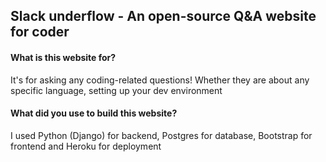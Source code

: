 ## Slack underflow - An open-source Q&A website for coder

#### What is this website for?
It's for asking any coding-related questions! Whether they are about any specific language, setting up your dev environment

#### What did you use to build this website?
I used Python (Django) for backend, Postgres for database, Bootstrap for frontend and Heroku for deployment
